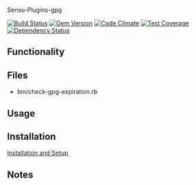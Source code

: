 Sensu-Plugins-gpg

[ ![Build Status](https://travis-ci.org/sensu-plugins/sensu-plugins-gpg.svg?branch=master)](https://travis-ci.org/sensu-plugins/sensu-plugins-gpg)
[![Gem Version](https://badge.fury.io/rb/sensu-plugins-gpg.svg)](http://badge.fury.io/rb/sensu-plugins-gpg)
[![Code Climate](https://codeclimate.com/github/sensu-plugins/sensu-plugins-gpg/badges/gpa.svg)](https://codeclimate.com/github/sensu-plugins/sensu-plugins-gpg)
[![Test Coverage](https://codeclimate.com/github/sensu-plugins/sensu-plugins-gpg/badges/coverage.svg)](https://codeclimate.com/github/sensu-plugins/sensu-plugins-gpg)
[![Dependency Status](https://gemnasium.com/sensu-plugins/sensu-plugins-gpg.svg)](https://gemnasium.com/sensu-plugins/sensu-plugins-gpg)

## Functionality

## Files
 * bin/check-gpg-expiration.rb

## Usage

## Installation

[Installation and Setup](http://sensu-plugins.io/docs/installation_instructions.html)

## Notes

